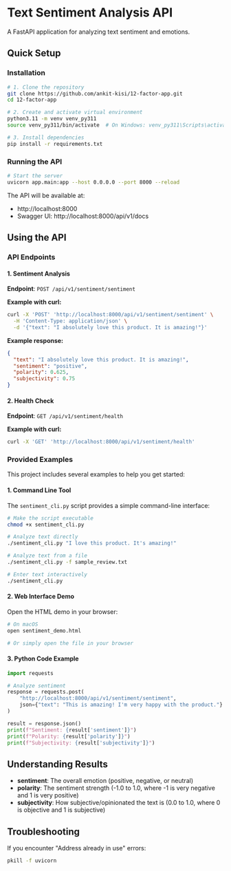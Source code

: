 # Text Sentiment Analysis API

A FastAPI application for analyzing text sentiment and emotions.

## Quick Setup

### Installation

```bash
# 1. Clone the repository
git clone https://github.com/ankit-kisi/12-factor-app.git
cd 12-factor-app

# 2. Create and activate virtual environment
python3.11 -m venv venv_py311
source venv_py311/bin/activate  # On Windows: venv_py311\Scripts\activate

# 3. Install dependencies
pip install -r requirements.txt
```

### Running the API

```bash
# Start the server
uvicorn app.main:app --host 0.0.0.0 --port 8000 --reload
```

The API will be available at:

- http://localhost:8000
- Swagger UI: http://localhost:8000/api/v1/docs

## Using the API

### API Endpoints

#### 1. Sentiment Analysis

**Endpoint**: `POST /api/v1/sentiment/sentiment`

**Example with curl:**

```bash
curl -X 'POST' 'http://localhost:8000/api/v1/sentiment/sentiment' \
  -H 'Content-Type: application/json' \
  -d '{"text": "I absolutely love this product. It is amazing!"}'
```

**Example response:**

```json
{
  "text": "I absolutely love this product. It is amazing!",
  "sentiment": "positive",
  "polarity": 0.625,
  "subjectivity": 0.75
}
```

#### 2. Health Check

**Endpoint**: `GET /api/v1/sentiment/health`

**Example with curl:**

```bash
curl -X 'GET' 'http://localhost:8000/api/v1/sentiment/health'
```

### Provided Examples

This project includes several examples to help you get started:

#### 1. Command Line Tool

The `sentiment_cli.py` script provides a simple command-line interface:

```bash
# Make the script executable
chmod +x sentiment_cli.py

# Analyze text directly
./sentiment_cli.py "I love this product. It's amazing!"

# Analyze text from a file
./sentiment_cli.py -f sample_review.txt

# Enter text interactively
./sentiment_cli.py
```

#### 2. Web Interface Demo

Open the HTML demo in your browser:

```bash
# On macOS
open sentiment_demo.html

# Or simply open the file in your browser
```

#### 3. Python Code Example

```python
import requests

# Analyze sentiment
response = requests.post(
    "http://localhost:8000/api/v1/sentiment/sentiment",
    json={"text": "This is amazing! I'm very happy with the product."}
)

result = response.json()
print(f"Sentiment: {result['sentiment']}")
print(f"Polarity: {result['polarity']}")
print(f"Subjectivity: {result['subjectivity']}")
```

## Understanding Results

- **sentiment**: The overall emotion (positive, negative, or neutral)
- **polarity**: The sentiment strength (-1.0 to 1.0, where -1 is very negative and 1 is very positive)
- **subjectivity**: How subjective/opinionated the text is (0.0 to 1.0, where 0 is objective and 1 is subjective)

## Troubleshooting

If you encounter "Address already in use" errors:

```bash
pkill -f uvicorn
```
